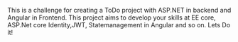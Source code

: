 This is  a challenge for creating a ToDo project with ASP.NET in backend and Angular in Frontend.
This project aims to develop your skills at EE core, ASP.Net core Identity,JWT, Statemanagement in Angular and so on.
Lets Do it!
